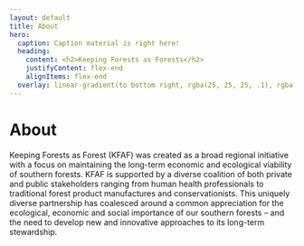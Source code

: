 ```yaml
---
layout: default
title: About
hero:
  caption: Caption material is right here!
  heading:
    content: <h2>Keeping Forests as Forests</h2>
    justifyContent: flex-end
    alignItems: flex-end
  overlay: linear-gradient(to bottom right, rgba(25, 25, 25, .1), rgba(5, 5, 5, .8));
---
```


# About

Keeping Forests as Forest (KFAF) was created as a broad regional initiative with a focus on maintaining the long-term economic and ecological viability of southern forests. KFAF is supported by a diverse coalition of both private and public stakeholders ranging from human health professionals to traditional forest product manufactures and conservationists. This uniquely diverse partnership has coalesced around a common appreciation for the ecological, economic and social importance of our southern forests – and the need to develop new and innovative approaches to its long-term stewardship.
